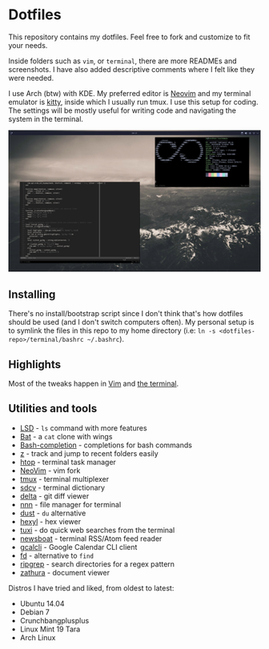 # Dotfiles

This repository contains my dotfiles. Feel free to fork and customize to fit your needs.

Inside folders such as `vim`, or `terminal`, there are more READMEs and screenshots. I have also added descriptive comments where I felt like they were needed.

I use Arch (btw) with KDE. My preferred editor is [Neovim](https://github.com/bihanviranga/dotfiles/tree/master/vim) and my terminal emulator is [kitty](https://github.com/bihanviranga/dotfiles/tree/master/terminal), inside which I usually run tmux. I use this setup for coding. The settings will be mostly useful for writing code and navigating the system in the terminal.

![image](images/e43f2ae.png)

## Installing

There's no install/bootstrap script since I don't think that's how dotfiles should be used (and I don't switch computers often). My personal setup is to symlink the files in this repo to my home directory (i.e: `ln -s <dotfiles-repo>/terminal/bashrc ~/.bashrc`).

## Highlights

Most of the tweaks happen in [Vim](https://github.com/bihanviranga/dotfiles/tree/master/vim) and [the terminal](https://github.com/bihanviranga/dotfiles/tree/master/terminal).

## Utilities and tools

- [LSD](https://github.com/Peltoche/lsd) - `ls` command with more features
- [Bat](https://github.com/sharkdp/bat) - a `cat` clone with wings
- [Bash-completion](https://github.com/scop/bash-completion) - completions for bash commands
- [z](https://github.com/rupa/z) - track and jump to recent folders easily
- [htop](https://hisham.hm/htop/) - terminal task manager
- [NeoVim](https://neovim.io) - vim fork
- [tmux](https://github.com/tmux/tmux/wiki) - terminal multiplexer
- [sdcv](http://dushistov.github.io/sdcv/) - terminal dictionary
- [delta](https://github.com/dandavison/delta) - git diff viewer
- [nnn](https://github.com/jarun/nnn) - file manager for terminal
- [dust](https://github.com/bootandy/dust) - `du` alternative
- [hexyl](https://github.com/sharkdp/hexyl) - hex viewer
- [tuxi](https://github.com/Bugswriter/tuxi) - do quick web searches from the terminal
- [newsboat](https://newsboat.org/) - terminal RSS/Atom feed reader
- [gcalcli](https://github.com/insanum/gcalcli/) - Google Calendar CLI client
- [fd](https://github.com/sharkdp/fd) - alternative to `find`
- [ripgrep](https://github.com/BurntSushi/ripgrep) - search directories for a regex pattern
- [zathura](https://github.com/pwmt/zathura) - document viewer

Distros I have tried and liked, from oldest to latest:

- Ubuntu 14.04
- Debian 7
- Crunchbangplusplus
- Linux Mint 19 Tara
- Arch Linux
